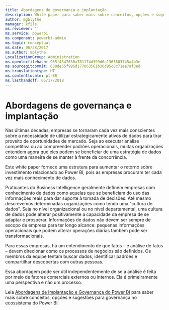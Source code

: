 ```yaml
---
title: Abordagens de governança e implantação
description: White paper para saber mais sobre conceitos, opções e sugestões para governança no ecossistema do Power BI.
author: mgblythe
manager: kfile
ms.reviewer: ''
ms.service: powerbi
ms.component: powerbi-admin
ms.topic: conceptual
ms.date: 06/28/2017
ms.author: mblythe
LocalizationGroup: Administration
ms.openlocfilehash: 955f4347630a781174d399d6a1363683745a4b3e
ms.sourcegitcommit: 638de55f996d177063561b36d95c8c71ea7af3ed
ms.translationtype: HT
ms.contentlocale: pt-BR
ms.lasthandoff: 05/17/2018
---
```

# <a name="governance-and-deployment-approaches"></a>Abordagens de governança e implantação
Nas últimas décadas, empresas se tornaram cada vez mais conscientes sobre a necessidade de utilizar estrategicamente ativos de dados para tirar proveito de oportunidades de mercado. Seja ao executar análise competitiva ou ao compreender padrões operacionais, muitas organizações entendem agora que eles podem se beneficiar de uma estratégia de dados como uma maneira de se manter à frente da concorrência.  

Este white paper fornece uma estrutura para aumentar o retorno sobre investimento relacionado ao Power BI, pois as empresas procuram ter cada vez mais conhecimento de dados.

Praticantes do Business Intelligence geralmente definem empresas com conhecimento de dados como aquelas que se beneficiam do uso das informações reais para dar suporte à tomada de decisões.  Até mesmo descrevemos determinadas organizações como tendo uma "cultura de dados".
Seja no nível organizacional ou no nível departamental, uma cultura de dados pode alterar positivamente a capacidade da empresa de se adaptar e prosperar.  Informações de dados não devem ser sempre de escopo de empresa para ter longo alcance: pequenas informações operacionais que podem alterar operações diárias também pode ser transformacionais.

Para essas empresas, há um entendimento de que fatos – e análise de fatos – devem direcionar como os processos de negócios são definidos. Os membros da equipe tentam buscar dados, identificar padrões e compartilhar descobertas com outras pessoas. 

Essa abordagem pode ser útil independentemente de se a análise é feita por meio de fatores comerciais externos ou internos. Ela é primeiramente uma perspectiva e não um processo.

Leia [Abordagens de Implantação e Governança do Power BI](http://go.microsoft.com/fwlink/?LinkId=785915&clcid=0x409) para saber mais sobre conceitos, opções e sugestões para governança no ecossistema do Power BI.

